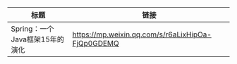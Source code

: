 | **标题**                                                                                       | **链接**                                                                                                                                                                                                   |
|------------------------------------------------------------------------------------------------|------------------------------------------------------------------------------------------------------------------------------------------------------------------------------------------------------------|
| Spring：一个Java框架15年的演化                                                                 | <https://mp.weixin.qq.com/s/r6aLixHipOa-FjQp0GDEMQ>                                                                                                                                                        |